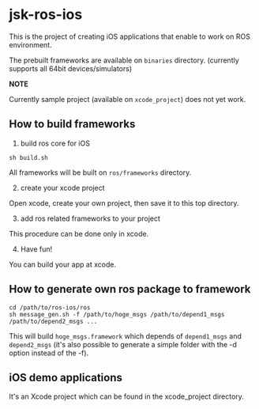 jsk-ros-ios
===========

This is the project of creating iOS applications that enable to work on ROS environment.

The prebuilt frameworks are available on `binaries` directory. (currently supports all 64bit devices/simulators)

**NOTE**

Currently sample project (available on `xcode_project`) does not yet work.

## How to build frameworks

1. build ros core for iOS

```
sh build.sh
```

All frameworks will be built on `ros/frameworks` directory.

2. create your xcode project

Open xcode, create your own project, then save it to this top directory.

3. add ros related frameworks to your project

This procedure can be done only in xcode.

4. Have fun!

You can build your app at xcode.

## How to generate own ros package to framework

```
cd /path/to/ros-ios/ros
sh message_gen.sh -f /path/to/hoge_msgs /path/to/depend1_msgs /path/to/depend2_msgs ...
```

This will build `hoge_msgs.framework` which depends of `depend1_msgs` and `depend2_msgs` (it's also 
possible to generate a simple folder with the -d option instead of the -f).

iOS demo applications
---------------------

It's an Xcode project which can be found in the xcode_project directory.
